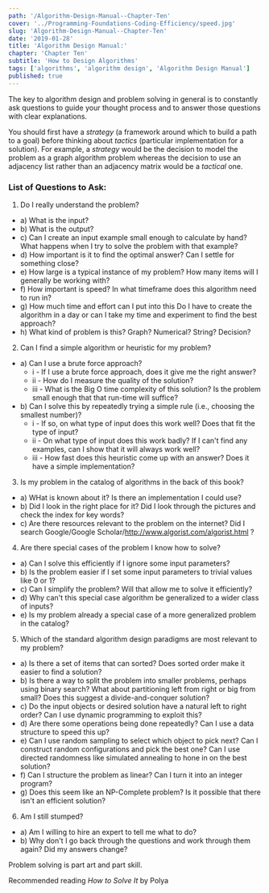 ```yaml
---
path: '/Algorithm-Design-Manual--Chapter-Ten'
cover: '../Programming-Foundations-Coding-Efficiency/speed.jpg'
slug: 'Algorithm-Design-Manual--Chapter-Ten'
date: '2019-01-28'
title: 'Algorithm Design Manual:'
chapter: 'Chapter Ten'
subtitle: 'How to Design Algorithms'
tags: ['algorithms', 'algorithm design', 'Algorithm Design Manual']
published: true
---
```


The key to algorithm design and problem solving in general is to constantly ask questions to guide your thought process and to answer those questions with clear explanations.

You should first have a _strategy_ (a framework around which to build a path to a goal) before thinking about _tactics_ (particular implementation for a solution). For example, a _strategy_ would be the decision to model the problem as a graph algorithm problem whereas the decision to use an adjacency list rather than an adjacency matrix would be a _tactical_ one.

### List of Questions to Ask:

1. Do I really understand the problem?

- a) What is the input?
- b) What is the output?
- c) Can I create an input example small enough to calculate by hand? What happens when I try to solve the problem with that example?
- d) How important is it to find the optimal answer? Can I settle for something close?
- e) How large is a typical instance of my problem? How many items will I generally be working with?
- f) How important is speed? In what timeframe does this algorithm need to run in?
- g) How much time and effort can I put into this Do I have to create the algorithm in a day or can I take my time and experiment to find the best approach?
- h) What kind of problem is this? Graph? Numerical? String? Decision?

2. Can I find a simple algorithm or heuristic for my problem?

- a) Can I use a brute force approach?
  - i - If I use a brute force approach, does it give me the right answer?
  - ii - How do I measure the quality of the solution?
  - iii - What is the Big O time complexity of this solution? Is the problem small enough that that run-time will suffice?
- b) Can I solve this by repeatedly trying a simple rule (i.e., choosing the smallest number)?
  - i - If so, on what type of input does this work well? Does that fit the type of input?
  - ii - On what type of input does this work badly? If I can't find any examples, can I show that it will always work well?
  - iii - How fast does this heuristic come up with an answer? Does it have a simple implementation?

3. Is my problem in the catalog of algorithms in the back of this book?

- a) WHat is known about it? Is there an implementation I could use?
- b) Did I look in the right place for it? Did I look through the pictures and check the index for key words?
- c) Are there resources relevant to the problem on the internet? Did I search Google/Google Scholar/http://www.algorist.com/algorist.html ?

4. Are there special cases of the problem I know how to solve?

- a) Can I solve this efficiently if I ignore some input parameters?
- b) Is the problem easier if I set some input parameters to trivial values like 0 or 1?
- c) Can I simplify the problem? Will that allow me to solve it efficiently?
- d) Why can't this special case algorithm be generalized to a wider class of inputs?
- e) Is my problem already a special case of a more generalized problem in the catalog?

5.  Which of the standard algorithm design paradigms are most relevant to my problem?

- a) Is there a set of items that can sorted? Does sorted order make it easier to find a solution?
- b) Is there a way to split the problem into smaller problems, perhaps using binary search? What about partitioning left from right or big from small? Does this suggest a divide-and-conquer solution?
- c) Do the input objects or desired solution have a natural left to right order? Can I use dynamic programming to exploit this?
- d) Are there some operations being done repeatedly? Can I use a data structure to speed this up?
- e) Can I use random sampling to select which object to pick next? Can I construct random configurations and pick the best one? Can I use directed randomness like simulated annealing to hone in on the best solution?
- f) Can I structure the problem as linear? Can I turn it into an integer program?
- g) Does this seem like an NP-Complete problem? Is it possible that there isn't an efficient solution?

6.  Am I still stumped?

- a) Am I willing to hire an expert to tell me what to do?
- b) Why don't I go back through the questions and work through them again? Did my answers change?

Problem solving is part art and part skill.

Recommended reading _How to Solve It_ by Polya
